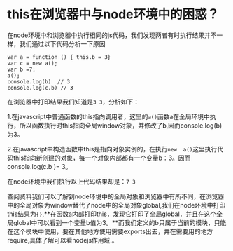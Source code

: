 # this在浏览器中与node环境中的困惑？

在node环境中和浏览器中执行相同的js代码，我们发现两者有时执行结果并不一样，我们通过以下代码分析一下原因

```
var a = function () { this.b = 3}
var c = new a();
var b =7;
a();
console.log(b)  // 3
console.log(c.b) // 3
```

在浏览器中打印结果我们知道是```3 3```，分析如下：

1.在javascript中普通函数的this指向调用者，这里的```a()```函数a在全局环境中执行，所以函数执行时this指向全局window对象，并修改了b,因而console.log(b)为3。

2.在javascript中构造函数中this是指向对象实例的，在执行```new  a()```这里执行代码this指向新创建的对象，每一个对象内部都有一个变量b：3。因而console.log(c.b )= 3。

在node环境中我们执行以上代码结果却是：```7 3```

查阅资料我们可以了解到node环境中的全局对象和浏览器中有所不同，在浏览器中的全局对象为window替代了node中的全局对象global,我们在node环境中打印this结果为```{}```,**在函数a内部打印this，发现它打印了全局global，并且在这个全局global中可以看到一个变量b值为3。**而我们定义的b只属于当前的模块，只能在这个模块中使用，要在其他地方使用需要exports出去，并在需要用的地方require,具体了解可以看nodejs作用域 。

